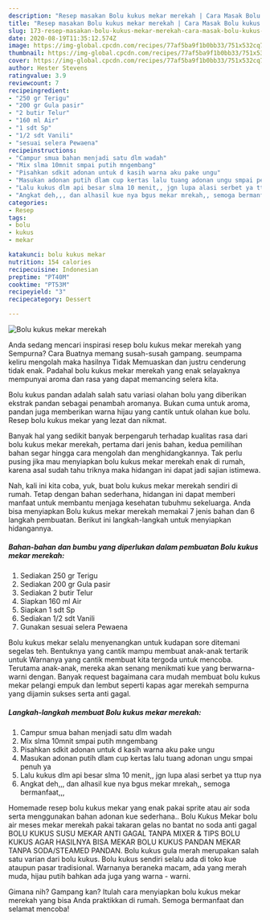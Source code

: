 ```yaml
---
description: "Resep masakan Bolu kukus mekar merekah | Cara Masak Bolu kukus mekar merekah Yang Enak dan Simpel"
title: "Resep masakan Bolu kukus mekar merekah | Cara Masak Bolu kukus mekar merekah Yang Enak dan Simpel"
slug: 173-resep-masakan-bolu-kukus-mekar-merekah-cara-masak-bolu-kukus-mekar-merekah-yang-enak-dan-simpel
date: 2020-08-19T11:35:12.574Z
image: https://img-global.cpcdn.com/recipes/77af5ba9f1b0bb33/751x532cq70/bolu-kukus-mekar-merekah-foto-resep-utama.jpg
thumbnail: https://img-global.cpcdn.com/recipes/77af5ba9f1b0bb33/751x532cq70/bolu-kukus-mekar-merekah-foto-resep-utama.jpg
cover: https://img-global.cpcdn.com/recipes/77af5ba9f1b0bb33/751x532cq70/bolu-kukus-mekar-merekah-foto-resep-utama.jpg
author: Hester Stevens
ratingvalue: 3.9
reviewcount: 7
recipeingredient:
- "250 gr Terigu"
- "200 gr Gula pasir"
- "2 butir Telur"
- "160 ml Air"
- "1 sdt Sp"
- "1/2 sdt Vanili"
- "sesuai selera Pewaena"
recipeinstructions:
- "Campur smua bahan menjadi satu dlm wadah"
- "Mix slma 10mnit smpai putih mngembang"
- "Pisahkan sdkit adonan untuk d kasih warna aku pake ungu"
- "Masukan adonan putih dlam cup kertas lalu tuang adonan ungu smpai penuh ya"
- "Lalu kukus dlm api besar slma 10 menit,, jgn lupa alasi serbet ya ttup nya"
- "Angkat deh,,, dan alhasil kue nya bgus mekar mrekah,, semoga bermanfaat,,,"
categories:
- Resep
tags:
- bolu
- kukus
- mekar

katakunci: bolu kukus mekar 
nutrition: 154 calories
recipecuisine: Indonesian
preptime: "PT40M"
cooktime: "PT53M"
recipeyield: "3"
recipecategory: Dessert

---
```



![Bolu kukus mekar merekah](https://img-global.cpcdn.com/recipes/77af5ba9f1b0bb33/751x532cq70/bolu-kukus-mekar-merekah-foto-resep-utama.jpg)

Anda sedang mencari inspirasi resep bolu kukus mekar merekah yang Sempurna? Cara Buatnya memang susah-susah gampang. seumpama keliru mengolah maka hasilnya Tidak Memuaskan dan justru cenderung tidak enak. Padahal bolu kukus mekar merekah yang enak selayaknya mempunyai aroma dan rasa yang dapat memancing selera kita.

Bolu kukus pandan adalah salah satu variasi olahan bolu yang diberikan ekstrak pandan sebagai penambah aromanya. Bukan cuma untuk aroma, pandan juga memberikan warna hijau yang cantik untuk olahan kue bolu. Resep bolu kukus mekar yang lezat dan nikmat.

Banyak hal yang sedikit banyak berpengaruh terhadap kualitas rasa dari bolu kukus mekar merekah, pertama dari jenis bahan, kedua pemilihan bahan segar hingga cara mengolah dan menghidangkannya. Tak perlu pusing jika mau menyiapkan bolu kukus mekar merekah enak di rumah, karena asal sudah tahu triknya maka hidangan ini dapat jadi sajian istimewa.


Nah, kali ini kita coba, yuk, buat bolu kukus mekar merekah sendiri di rumah. Tetap dengan bahan sederhana, hidangan ini dapat memberi manfaat untuk membantu menjaga kesehatan tubuhmu sekeluarga. Anda bisa menyiapkan Bolu kukus mekar merekah memakai 7 jenis bahan dan 6 langkah pembuatan. Berikut ini langkah-langkah untuk menyiapkan hidangannya.

<!--inarticleads1-->

##### Bahan-bahan dan bumbu yang diperlukan dalam pembuatan Bolu kukus mekar merekah:

1. Sediakan 250 gr Terigu
1. Sediakan 200 gr Gula pasir
1. Sediakan 2 butir Telur
1. Siapkan 160 ml Air
1. Siapkan 1 sdt Sp
1. Sediakan 1/2 sdt Vanili
1. Gunakan sesuai selera Pewaena


Bolu kukus mekar selalu menyenangkan untuk kudapan sore ditemani segelas teh. Bentuknya yang cantik mampu membuat anak-anak tertarik untuk Warnanya yang cantik membuat kita tergoda untuk mencoba. Terutama anak-anak, mereka akan senang menikmati kue yang berwarna-warni dengan. Banyak request bagaimana cara mudah membuat bolu kukus mekar pelangi empuk dan lembut seperti kapas agar merekah sempurna yang dijamin sukses serta anti gagal. 

<!--inarticleads2-->

##### Langkah-langkah membuat Bolu kukus mekar merekah:

1. Campur smua bahan menjadi satu dlm wadah
1. Mix slma 10mnit smpai putih mngembang
1. Pisahkan sdkit adonan untuk d kasih warna aku pake ungu
1. Masukan adonan putih dlam cup kertas lalu tuang adonan ungu smpai penuh ya
1. Lalu kukus dlm api besar slma 10 menit,, jgn lupa alasi serbet ya ttup nya
1. Angkat deh,,, dan alhasil kue nya bgus mekar mrekah,, semoga bermanfaat,,,


Homemade resep bolu kukus mekar yang enak pakai sprite atau air soda serta menggunakan bahan adonan kue sederhana.. Bolu Kukus Mekar bolu air meses mekar merekah pakai takaran gelas no bantat no soda anti gagal BOLU KUKUS SUSU MEKAR ANTI GAGAL TANPA MIXER &amp; TIPS BOLU KUKUS AGAR HASILNYA BISA MEKAR BOLU KUKUS PANDAN MEKAR TANPA SODA/STEAMED PANDAN. Bolu kukus gula merah merupakan salah satu varian dari bolu kukus. Bolu kukus sendiri selalu ada di toko kue ataupun pasar tradisional. Warnanya beraneka macam, ada yang merah muda, hijau putih bahkan ada juga yang warna - warni. 

Gimana nih? Gampang kan? Itulah cara menyiapkan bolu kukus mekar merekah yang bisa Anda praktikkan di rumah. Semoga bermanfaat dan selamat mencoba!
